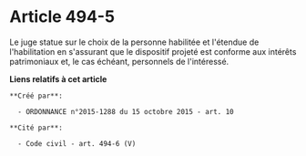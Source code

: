 # Article 494-5

Le juge statue sur le choix de la personne habilitée et l'étendue de l'habilitation en s'assurant que le dispositif projeté
est conforme aux intérêts patrimoniaux et, le cas échéant, personnels de l'intéressé.

**Liens relatifs à cet article**

	**Créé par**:

	  - ORDONNANCE n°2015-1288 du 15 octobre 2015 - art. 10

	**Cité par**:

	  - Code civil - art. 494-6 (V)
